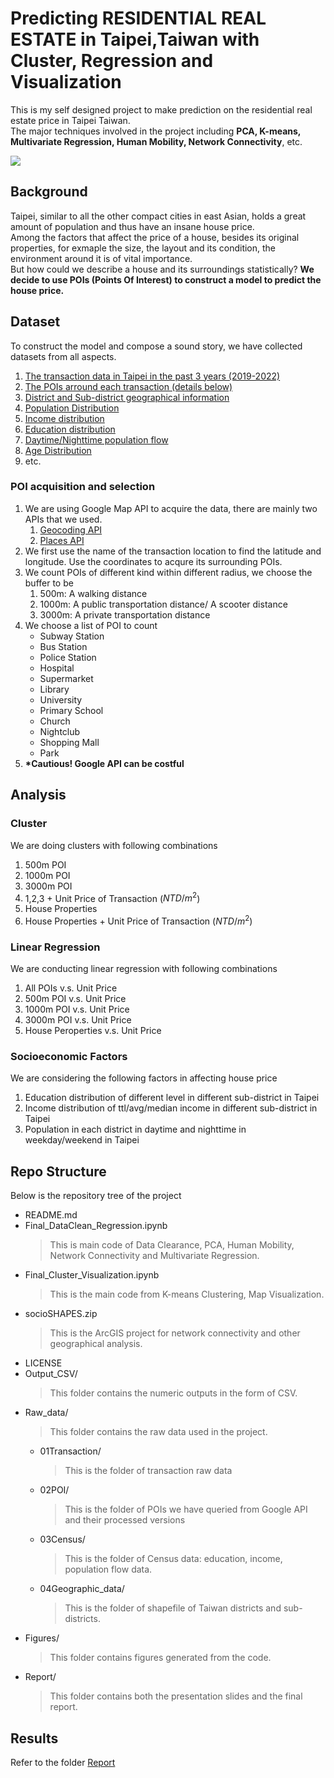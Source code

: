 # Predicting RESIDENTIAL REAL ESTATE in Taipei,Taiwan with Cluster, Regression and Visualization

This is my self designed project to make prediction on the residential real estate price in Taipei Taiwan.  
The major techniques involved in the project including **PCA, K-means, Multivariate Regression, Human Mobility, Network Connectivity**, etc.

![](./Report/ProjectTitle.png.png)

## Background

Taipei, similar to all the other compact cities in east Asian, holds a great amount of population and thus have an insane house price.  
Among the factors that affect the price of a house, besides its original properties, for exmaple the size, the layout and its condition, the environment around it is of vital importance.  
But how could we describe a house and its surroundings statistically?
**We decide to use POIs (Points Of Interest) to construct a model to predict the house price.**

## Dataset

To construct the model and compose a sound story, we have collected datasets from all aspects.

1. [The transaction data in Taipei in the past 3 years (2019-2022)](https://plvr.land.moi.gov.tw/DownloadOpenData)
2. [The POIs arround each transaction (details below)](https://mapsplatform.google.com/?utm_source=search&utm_medium=googleads&utm_campaign=brand_core_exa_desk_mobile_us&gclid=CjwKCAiAhKycBhAQEiwAgf19egUZrNFQEEPbm2ZlpGah4Hu9IFpB9-jpCCLATsPMplqB6V5XGlAChRoCv-EQAvD_BwE&gclsrc=aw.ds)
3. [District and Sub-district geographical information](https://data.gov.tw/dataset/7438)
4. [Population Distribution](https://ca.gov.taipei/News_Content.aspx?n=8693DC9620A1AABF&sms=D19E9582624D83CB&s=EE7D5719108F4026)
5. [Income distribution](https://data.gov.tw/en/datasets/103066)
6. [Education distribution](https://data.gov.tw/en/datasets/8409)
7. [Daytime/Nighttime population flow](https://segis.moi.gov.tw/)
8. [Age Distribution](https://www-ws.gov.taipei/Download.ashx?u=LzAwMS9VcGxvYWQvMzM1L3JlbGZpbGUvMTYxNTUvODM1MjYzNS8yNzkzNjQ0ZS0zMjU3LTRmZDUtOWQ1Mi0zYTVkM2E0MmEyNWIucGRm&n=MjAyMC1hZ2UucGRm&icon=.pdf)
9. etc.

### POI acquisition and selection

1. We are using Google Map API to acquire the data, there are mainly two APIs that we used.
   1. [Geocoding API](https://developers.google.com/maps/documentation/geocoding/overview)
   2. [Places API](https://developers.google.com/maps/documentation/geocoding/overview)
2. We first use the name of the transaction location to find the latitude and longitude. Use the coordinates to acqure its surrounding POIs.
3. We count POIs of different kind within different radius, we choose the buffer to be
   1. 500m: A walking distance
   2. 1000m: A public transportation distance/ A scooter distance
   3. 3000m: A private transportation distance
4. We choose a list of POI to count
   - Subway Station
   - Bus Station
   - Police Station
   - Hospital
   - Supermarket
   - Library
   - University
   - Primary School
   - Church
   - Nightclub
   - Shopping Mall
   - Park
5. **\*Cautious! Google API can be costful**

## Analysis

### Cluster

We are doing clusters with following combinations

1. 500m POI
2. 1000m POI
3. 3000m POI
4. 1,2,3 + Unit Price of Transaction ($NTD/m^2$)
5. House Properties
6. House Properties + Unit Price of Transaction ($NTD/m^2$)

### Linear Regression

We are conducting linear regression with following combinations

1. All POIs v.s. Unit Price
2. 500m POI v.s. Unit Price
3. 1000m POI v.s. Unit Price
4. 3000m POI v.s. Unit Price
5. House Peroperties v.s. Unit Price

### Socioeconomic Factors

We are considering the following factors in affecting house price

1. Education distribution of different level in different sub-district in Taipei
2. Income distribution of ttl/avg/median income in different sub-district in Taipei
3. Population in each district in daytime and nighttime in weekday/weekend in Taipei

## Repo Structure

Below is the repository tree of the project

- README.md
- Final\_DataClean\_Regression.ipynb
  > This is main code of Data Clearance, PCA, Human Mobility, Network Connectivity and Multivariate Regression.
- Final\_Cluster\_Visualization.ipynb
  > This is the main code from K-means Clustering, Map Visualization.
- socioSHAPES.zip
  > This is the ArcGIS project for network connectivity and other geographical analysis.
- LICENSE
- Output\_CSV/
  > This folder contains the numeric outputs in the form of CSV.
- Raw\_data/
  > This folder contains the raw data used in the project.
  - 01Transaction/
    > This is the folder of transaction raw data
  - 02POI/
    > This is the folder of POIs we have queried from Google API and their processed versions
  - 03Census/
    > This is the folder of Census data: education, income, population flow data.
  - 04Geographic_data/
    > This is the folder of shapefile of Taiwan districts and sub-districts.
- Figures/
  > This folder contains figures generated from the code.
- Report/
  > This folder contains both the presentation slides and the final report.

## Results
Refer to the folder [Report](https://github.com/Eric-Miao/2022Fall-CIVENG263N-FinalProj/tree/main/Report)
